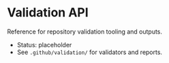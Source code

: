 # Validation API

Reference for repository validation tooling and outputs.

- Status: placeholder
- See `.github/validation/` for validators and reports.
